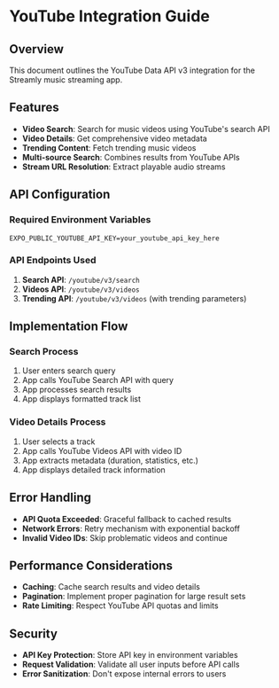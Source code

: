 # YouTube Integration Guide

## Overview

This document outlines the YouTube Data API v3 integration for the Streamly music streaming app.

## Features

- **Video Search**: Search for music videos using YouTube's search API
- **Video Details**: Get comprehensive video metadata
- **Trending Content**: Fetch trending music videos
- **Multi-source Search**: Combines results from YouTube APIs
- **Stream URL Resolution**: Extract playable audio streams

## API Configuration

### Required Environment Variables

```env
EXPO_PUBLIC_YOUTUBE_API_KEY=your_youtube_api_key_here
```

### API Endpoints Used

1. **Search API**: `/youtube/v3/search`
2. **Videos API**: `/youtube/v3/videos`
3. **Trending API**: `/youtube/v3/videos` (with trending parameters)

## Implementation Flow

### Search Process

1. User enters search query
2. App calls YouTube Search API with query
3. App processes search results
4. App displays formatted track list

### Video Details Process

1. User selects a track
2. App calls YouTube Videos API with video ID
3. App extracts metadata (duration, statistics, etc.)
4. App displays detailed track information

## Error Handling

- **API Quota Exceeded**: Graceful fallback to cached results
- **Network Errors**: Retry mechanism with exponential backoff
- **Invalid Video IDs**: Skip problematic videos and continue

## Performance Considerations

- **Caching**: Cache search results and video details
- **Pagination**: Implement proper pagination for large result sets
- **Rate Limiting**: Respect YouTube API quotas and limits

## Security

- **API Key Protection**: Store API key in environment variables
- **Request Validation**: Validate all user inputs before API calls
- **Error Sanitization**: Don't expose internal errors to users
